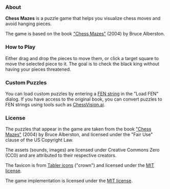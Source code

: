 ### About
<b>Chess Mazes</b> is a puzzle game that helps you visualize chess moves and avoid hanging pieces.
            
The game is based on the book <a href="https://www.amazon.com/Chess-Mazes-Kind-Puzzle-Everyone/dp/1888690232">"Chess Mazes"</a> (2004) by Bruce Alberston.

### How to Play
Either drag and drop the pieces to move them, or click a target square to move the selected piece to it. The goal is to check the black king without having your pieces threatened.

### Custom Puzzles
You can load custom puzzles by entering a <a href="https://en.wikipedia.org/wiki/Forsyth%E2%80%93Edwards_Notation">FEN string</a> in the "Load FEN" dialog.
If you have access to the original book, you can convert puzzles to FEN strings using tools such as <a href="https://chessvision.ai">ChessVision.ai</a>.

### License
The puzzles that appear in the game are taken from the book <a href="https://www.amazon.com/Chess-Mazes-Kind-Puzzle-Everyone/dp/1888690232">"Chess Mazes"</a> (2004) by Bruce Alberston, and licensed under the "Fair Use" clause of the US Copyright Law.

The assets (sounds, images) are licensed under Creative Commons Zero (CC0) and are attributed to their respective creators.

The favicon is from <a href="https://tabler-icons.io/">Tabler icons</a> ("crown") and licensed under the <a href="https://opensource.org/license/mit/">MIT license</a>.

The game implementation is licensed under the <a href="https://opensource.org/license/mit/">MIT license</a>.
